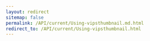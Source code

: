 ```yaml
---
layout: redirect
sitemap: false
permalink: /API/current/Using-vipsthumbnail.md.html
redirect_to: /API/current/Using-vipsthumbnail.html
---
```

